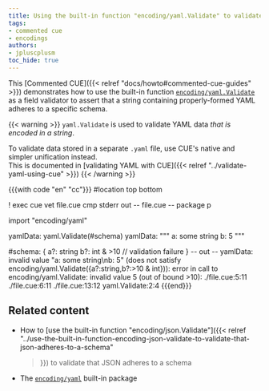 ```yaml
---
title: Using the built-in function "encoding/yaml.Validate" to validate that YAML adheres to a schema
tags:
- commented cue
- encodings
authors:
- jpluscplusm
toc_hide: true
---
```


This [Commented CUE]({{< relref "docs/howto#commented-cue-guides" >}})
demonstrates how to use the built-in function
[`encoding/yaml.Validate`](https://pkg.go.dev/cuelang.org/go/pkg/encoding/yaml#Validate)
as a field validator to assert that a string containing properly-formed YAML
adheres to a specific schema.

{{< warning >}}
`yaml.Validate` is used to validate YAML data *that is encoded in a string*.

To validate data stored in a separate `.yaml` file, use CUE's native and
simpler unification instead.\
This is documented in
[validating YAML with CUE]({{< relref "../validate-yaml-using-cue" >}})
{{< /warning >}}

{{{with code "en" "cc"}}}
#location top bottom

! exec cue vet file.cue
cmp stderr out
-- file.cue --
package p

import "encoding/yaml"

yamlData: yaml.Validate(#schema)
yamlData: """
	a: some string
	b: 5
	"""

#schema: {
	a?: string
	b?: int & >10 // validation failure
}
-- out --
yamlData: invalid value "a: some string\nb: 5" (does not satisfy encoding/yaml.Validate({a?:string,b?:>10 & int})): error in call to encoding/yaml.Validate: invalid value 5 (out of bound >10):
    ./file.cue:5:11
    ./file.cue:6:11
    ./file.cue:13:12
    yaml.Validate:2:4
{{{end}}}

## Related content
  
- How to [use the built-in function "encoding/json.Validate"]({{< relref
    "../use-the-built-in-function-encoding-json-validate-to-validate-that-json-adheres-to-a-schema"
  >}}) to validate that JSON adheres to a schema
- The [`encoding/yaml`](https://pkg.go.dev/cuelang.org/go/pkg/encoding/yaml)
  built-in package
